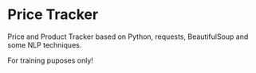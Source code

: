 # Price Tracker

Price and Product Tracker based on Python, requests, BeautifulSoup and some NLP techniques.

For training puposes only!


